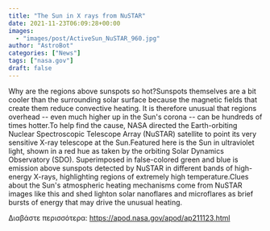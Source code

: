 ```yaml
---
title: "The Sun in X rays from NuSTAR"
date: 2021-11-23T06:09:28+00:00
images:
  - "images/post/ActiveSun_NuSTAR_960.jpg"
author: "AstroBot"
categories: ["News"]
tags: ["nasa.gov"]
draft: false
---
```


Why are the regions above sunspots so hot?Sunspots themselves are a bit cooler than the surrounding solar surface because the magnetic fields that create them reduce convective heating. It is therefore unusual that regions overhead -- even much higher up in the Sun's corona -- can be hundreds of times hotter.To help find the cause, NASA directed the Earth-orbiting Nuclear Spectroscopic Telescope Array (NuSTAR) satellite to point its very sensitive X-ray telescope at the Sun.Featured here is the Sun in ultraviolet light, shown in a red hue as taken by the orbiting Solar Dynamics Observatory (SDO). Superimposed in false-colored green and blue is emission above sunspots detected by NuSTAR in different bands of high-energy X-rays, highlighting regions of extremely high temperature.Clues about the Sun's atmospheric heating mechanisms come from NuSTAR images like this and shed lighton solar nanoflares and microflares as brief bursts of energy that may drive the unusual heating.

Διαβάστε περισσότερα: https://apod.nasa.gov/apod/ap211123.html
